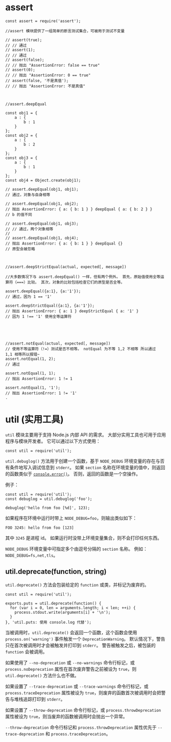 # assert

```
const assert = require('assert');

//assert 模块提供了一组简单的断言测试集合，可被用于测试不变量

// assert(true);
// // 通过
// assert(1);
// // 通过
// assert(false);
// // 抛出 "AssertionError: false == true"
// assert(0);
// // 抛出 "AssertionError: 0 == true"
// assert(false, '不是真值');
// // 抛出 "AssertionError: 不是真值"



//assert.deepEqual

const obj1 = {
    a : {
        b : 1
    }
};
const obj2 = {
    a : {
        b : 2
    }
};
const obj3 = {
    a : {
        b : 1
    }
};
const obj4 = Object.create(obj1);

// assert.deepEqual(obj1, obj1);
// 通过，对象与自身相等

// assert.deepEqual(obj1, obj2);
// 抛出 AssertionError: { a: { b: 1 } } deepEqual { a: { b: 2 } }
// b 的值不同

// assert.deepEqual(obj1, obj3);
// // 通过，两个对象相等
//
// assert.deepEqual(obj1, obj4);
// 抛出 AssertionError: { a: { b: 1 } } deepEqual {}
// 原型会被忽略



//assert.deepStrictEqual(actual, expected[, message])

//大多数情况下与 assert.deepEqual() 一样，但有两个例外。 首先，原始值使用全等运算符（===）比较。 其次，对象的比较包括检查它们的原型是否全等。

assert.deepEqual({a:1}, {a:'1'});
// 通过，因为 1 == '1'

assert.deepStrictEqual({a:1}, {a:'1'});
// 抛出 AssertionError: { a: 1 } deepStrictEqual { a: '1' }
// 因为 1 !== '1' 使用全等运算符





//assert.notEqual(actual, expected[, message])
// 使用不等运算符（!=）测试是否不相等。 notEqual 为不等 1,2 不相等 所以通过  1,1 相等所以报错~
assert.notEqual(1, 2);
// 通过

assert.notEqual(1, 1);
// 抛出 AssertionError: 1 != 1

assert.notEqual(1, '1');
// 抛出 AssertionError: 1 != '1'
.
```




# util (实用工具)

`util` 模块主要用于支持 Node.js 内部 API 的需求。 大部分实用工具也可用于应用程序与模块开发者。 它可以通过以下方式使用：

```
const util = require('util');
```

`util.debuglog()` 方法用于创建一个函数，基于 `NODE_DEBUG` 环境变量的存在与否有条件地写入调试信息到 `stderr`。 如果 `section` 名称在环境变量的值中，则返回的函数类似于 [`console.error()`](http://nodejs.cn/api/console.html#console_console_error_data_args)。 否则，返回的函数是一个空操作。

例子：

```
const util = require('util');
const debuglog = util.debuglog('foo');

debuglog('hello from foo [%d]', 123);

```

如果程序在环境中运行时带上 `NODE_DEBUG=foo`，则输出类似如下：

```
FOO 3245: hello from foo [123]

```

其中 `3245` 是进程 id。 如果运行时没带上环境变量集合，则不会打印任何东西。

`NODE_DEBUG` 环境变量中可指定多个由逗号分隔的 `section` 名称。 例如：`NODE_DEBUG=fs,net,tls`。



## util.deprecate(function, string)

`util.deprecate()` 方法会包装给定的 `function` 或类，并标记为废弃的。

```
const util = require('util');

exports.puts = util.deprecate(function() {
  for (var i = 0, len = arguments.length; i < len; ++i) {
    process.stdout.write(arguments[i] + '\n');
  }
}, 'util.puts: 使用 console.log 代替');

```

当被调用时，`util.deprecate()` 会返回一个函数，这个函数会使用 `process.on('warning')` 事件触发一个 `DeprecationWarning`。 默认情况下，警告只在首次被调用时才会被触发并打印到 `stderr`。 警告被触发之后，被包装的 `function` 会被调用。

如果使用了 `--no-deprecation` 或 `--no-warnings` 命令行标记，或 `process.noDeprecation` 属性在首次废弃警告之前被设为 `true`，则 `util.deprecate()` 方法什么也不做。

如果设置了 `--trace-deprecation` 或 `--trace-warnings` 命令行标记，或 `process.traceDeprecation` 属性被设为 `true`，则废弃的函数首次被调用时会把警告与堆栈追踪打印到 `stderr`。

如果设置了 `--throw-deprecation` 命令行标记，或 `process.throwDeprecation` 属性被设为 `true`，则当废弃的函数被调用时会抛出一个异常。

`--throw-deprecation` 命令行标记和 `process.throwDeprecation` 属性优先于 `--trace-deprecation` 和 `process.traceDeprecation`。



